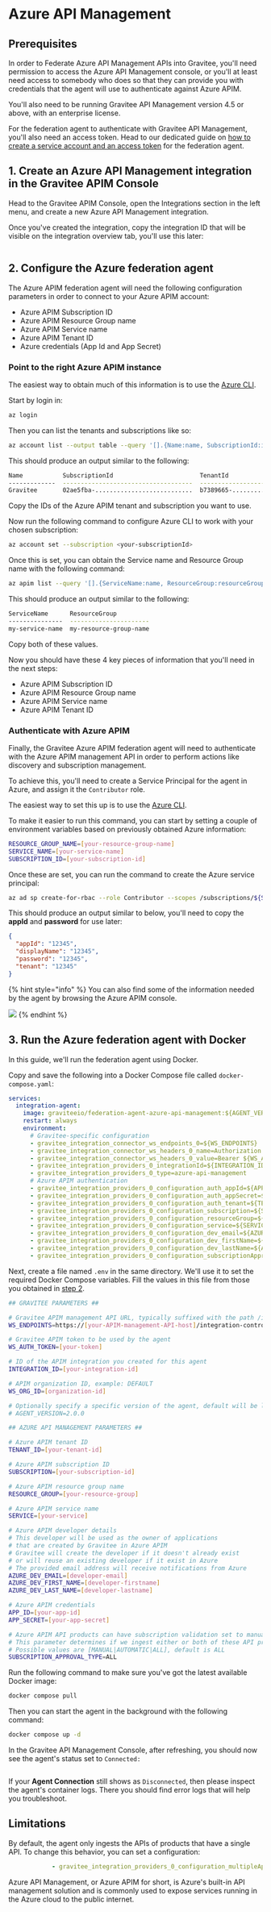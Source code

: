 # Azure API Management

## Prerequisites

In order to Federate Azure API Management APIs into Gravitee, you'll need permission to access the Azure API Management console, or you'll at least need access to somebody who does so that they can provide you with credentials that the agent will use to authenticate against Azure APIM.

You'll also need to be running Gravitee API Management version 4.5 or above, with an enterprise license.&#x20;

For the federation agent to authenticate with Gravitee API Management, you'll also need an access token. Head to our dedicated guide on [how to create a service account and an access token](../federation-agent-service-account.md) for the federation agent.

## 1. Create an Azure API Management integration in the Gravitee APIM Console

Head to the Gravitee APIM Console, open the Integrations section in the left menu, and create a new Azure API Management integration.&#x20;

Once you've created the integration, copy the integration ID that will be visible on the integration overview tab, you'll use this later:

<figure><img src="../../../.gitbook/assets/image (158).png" alt=""><figcaption></figcaption></figure>

## 2. Configure the Azure federation agent

The Azure APIM federation agent will need the following configuration parameters in order to connect to your Azure APIM account:

* Azure APIM Subscription ID
* Azure APIM Resource Group name
* Azure APIM Service name
* Azure APIM Tenant ID
* Azure credentials (App Id and App Secret)

### Point to the right Azure APIM instance

The easiest way to obtain much of this information is to use the [Azure CLI](https://learn.microsoft.com/en-us/cli/azure/install-azure-cli).&#x20;

Start by login in:

```bash
az login
```

Then you can list the tenants and subscriptions like so:

```bash
az account list --output table --query '[].{Name:name, SubscriptionId:id, TenantId:tenantId}'
```

This should produce an output similar to the following:

```bash
Name           SubscriptionId                        TenantId
-------------  ------------------------------------  ------------------------------------
Gravitee       02ae5fba-...........................  b7389665-...........................
```

Copy the IDs of the Azure APIM tenant and subscription you want to use.

Now run the following command to configure Azure CLI to work with your chosen subscription:

```bash
az account set --subscription <your-subscriptionId>
```

Once this is set, you can obtain the Service name and Resource Group name with the following command:

```bash
az apim list --query '[].{ServiceName:name, ResourceGroup:resourceGroup}' -o table
```

This should produce an output similar to the following:

```bash
ServiceName      ResourceGroup
---------------  ----------------------
my-service-name  my-resource-group-name
```

Copy both of these values.

Now you should have these 4 key pieces of information that you'll need in the next steps:

* Azure APIM Subscription ID
* Azure APIM Resource Group name
* Azure APIM Service name
* Azure APIM Tenant ID

### **Authenticate with Azure APIM**

Finally, the Gravitee Azure APIM federation agent will need to authenticate with the Azure APIM management API in order to perform actions like discovery and subscription management.

To achieve this, you'll need to create a Service Principal for the agent in Azure, and assign it the `Contributor` role.

The easiest way to set this up is to use the [Azure CLI](https://learn.microsoft.com/en-us/cli/azure/install-azure-cli).&#x20;

To make it easier to run this command, you can start by setting a couple of environment variables based on previously obtained Azure information:

```bash
RESOURCE_GROUP_NAME=[your-resource-group-name]
SERVICE_NAME=[your-service-name]
SUBSCRIPTION_ID=[your-subscription-id]
```

Once these are set, you can run the command to create the Azure service principal:

```bash
az ad sp create-for-rbac --role Contributor --scopes /subscriptions/${SUBSCRIPTION_ID}/resourceGroups/${RESOURCE_GROUP_NAME}/providers/Microsoft.ApiManagement/service/${SERVICE_NAME}
```

This should produce an output similar to below, you'll need to copy the **appId** and **password** for use later:

```json
{
  "appId": "12345",
  "displayName": "12345",
  "password": "12345",
  "tenant": "12345"
}
```

{% hint style="info" %}
You can also find some of the information needed by the agent by browsing the Azure APIM console.

![](<../../../.gitbook/assets/image (157).png>)
{% endhint %}

## 3. Run the Azure federation agent with Docker

In this guide, we'll run the federation agent using Docker.

Copy and save the following into a Docker Compose file called `docker-compose.yaml`:

```yaml
services:
  integration-agent:
    image: graviteeio/federation-agent-azure-api-management:${AGENT_VERSION:-latest}
    restart: always
    environment:
      # Gravitee-specific configuration
      - gravitee_integration_connector_ws_endpoints_0=${WS_ENDPOINTS}
      - gravitee_integration_connector_ws_headers_0_name=Authorization
      - gravitee_integration_connector_ws_headers_0_value=Bearer ${WS_AUTH_TOKEN}
      - gravitee_integration_providers_0_integrationId=${INTEGRATION_ID}
      - gravitee_integration_providers_0_type=azure-api-management
      # Azure APIM authentication
      - gravitee_integration_providers_0_configuration_auth_appId=${APP_ID}
      - gravitee_integration_providers_0_configuration_auth_appSecret=${APP_SECRET}
      - gravitee_integration_providers_0_configuration_auth_tenant=${TENANT_ID}
      - gravitee_integration_providers_0_configuration_subscription=${SUBSCRIPTION}
      - gravitee_integration_providers_0_configuration_resourceGroup=${RESOURCE_GROUP}
      - gravitee_integration_providers_0_configuration_service=${SERVICE}
      - gravitee_integration_providers_0_configuration_dev_email=${AZURE_DEV_EMAIL}
      - gravitee_integration_providers_0_configuration_dev_firstName=${AZURE_DEV_FIRST_NAME}
      - gravitee_integration_providers_0_configuration_dev_lastName=${AZURE_DEV_LAST_NAME}
      - gravitee_integration_providers_0_configuration_subscriptionApprovalType=${SUBSCRIPTION_APPROVAL_TYPE:-ALL}
```

Next, create a file named `.env` in the same directory. We'll use it to set the required Docker Compose variables. Fill the values in this file from those you obtained in [step 2](azure-api-management.md#id-2.-configure-the-azure-federation-agent).

```bash
## GRAVITEE PARAMETERS ##

# Gravitee APIM management API URL, typically suffixed with the path /integration-controller
WS_ENDPOINTS=https://[your-APIM-management-API-host]/integration-controller

# Gravitee APIM token to be used by the agent
WS_AUTH_TOKEN=[your-token]

# ID of the APIM integration you created for this agent
INTEGRATION_ID=[your-integration-id]

# APIM organization ID, example: DEFAULT
WS_ORG_ID=[organization-id]

# Optionally specify a specific version of the agent, default will be latest
# AGENT_VERSION=2.0.0

## AZURE API MANAGEMENT PARAMETERS ##

# Azure APIM tenant ID
TENANT_ID=[your-tenant-id]

# Azure APIM subscription ID
SUBSCRIPTION=[your-subscription-id]

# Azure APIM resource group name
RESOURCE_GROUP=[your-resource-group]

# Azure APIM service name
SERVICE=[your-service]

# Azure APIM developer details
# This developer will be used as the owner of applications 
# that are created by Gravitee in Azure APIM
# Gravitee will create the developer if it doesn't already exist
# or will reuse an existing developer if it exist in Azure
# The provided email address will receive notifications from Azure
AZURE_DEV_EMAIL=[developer-email]
AZURE_DEV_FIRST_NAME=[developer-firstname]
AZURE_DEV_LAST_NAME=[developer-lastname]

# Azure APIM credentials
APP_ID=[your-app-id]
APP_SECRET=[your-app-secret]

# Azure APIM API products can have subscription validation set to manual or automatic.
# This parameter determines if we ingest either or both of these API product types.
# Possible values are [MANUAL|AUTOMATIC|ALL], default is ALL
SUBSCRIPTION_APPROVAL_TYPE=ALL
```

Run the following command to make sure you've got the latest available Docker image:

```bash
docker compose pull
```

Then you can start the agent in the background with the following command:

```bash
docker compose up -d
```

In the Gravitee API Management Console, after refreshing, you should now see the agent's status set to `Connected:`

<figure><img src="../../../.gitbook/assets/image (159).png" alt=""><figcaption></figcaption></figure>

If your **Agent Connection** still shows as `Disconnected`, then please inspect the agent's container logs. There you should find error logs that will help you troubleshoot.

## Limitations

By default, the agent only ingests the APIs of products that have a single API. To change this behavior, you can set a configuration:

```yaml
            - gravitee_integration_providers_0_configuration_multipleApiByProduct=true
```

Azure API Management, or Azure APIM for short, is Azure's built-in API management solution and is commonly used to expose services running in the Azure cloud to the public internet.
